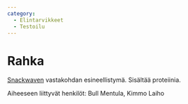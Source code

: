 ```yaml
---
category:
  - Elintarvikkeet
  - Testoilu
---
```


# Rahka

[Snackwaven](snackwave) vastakohdan esineellistymä. Sisältää proteiinia.

Aiheeseen liittyvät henkilöt: Bull Mentula, Kimmo Laiho